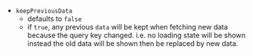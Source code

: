 - `keepPreviousData`
	- defaults to `false`
	- if `true`, any previous `data` will be kept when fetching new data because the query key changed. i.e. no loading state will be shown instead the old data will be shown then be replaced by new data.
